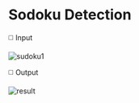 # Sodoku Detection

◻️ Input 

![sudoku1](https://github.com/SajedehGharabadian/sodoku_detection/assets/76538787/2b17d82a-cd5c-48bd-bb5e-79a648fe52f4)


◻️ Output

![result](https://github.com/SajedehGharabadian/sodoku_detection/assets/76538787/a4faa492-1249-4ba9-b9fc-9fce552b364a)
